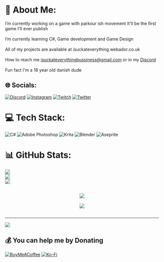 # 💫 About Me:
I’m currently working on a game with parkour ish movement It'll be the first game I'll ever publish<br><br>I’m currently learning C#, Game development and Game Design<br><br>All of my projects are available at isuckateverything.webador.co.uk<br><br>How to reach me isuckateverythingbussiness@gmail.com or in my [Discord](https://discord.gg/cBHknwus4a)<br><br>Fun fact I'm a 18 year old danish dude


## 🌐 Socials:
[![Discord](https://img.shields.io/badge/Discord-%237289DA.svg?logo=discord&logoColor=white)](htttps://discord.gg/https://discord.gg/cBHknwus4a) [![Instagram](https://img.shields.io/badge/Instagram-%23E4405F.svg?logo=Instagram&logoColor=white)](https://instagram.com/isuckateverythingyt) [![Twitch](https://img.shields.io/badge/Twitch-%239146FF.svg?logo=Twitch&logoColor=white)](https://twitch.tv/IsuckAtEverythingYT) [![Twitter](https://img.shields.io/badge/Twitter-%231DA1F2.svg?logo=Twitter&logoColor=white)](https://twitter.com/YtIsuck) 

# 💻 Tech Stack:
![C#](https://img.shields.io/badge/c%23-%23239120.svg?style=for-the-badge&logo=c-sharp&logoColor=white) ![Adobe Photoshop](https://img.shields.io/badge/adobephotoshop-%2331A8FF.svg?style=for-the-badge&logo=adobephotoshop&logoColor=white) ![Krita](https://img.shields.io/badge/Krita-203759?style=for-the-badge&logo=krita&logoColor=EEF37B) ![Blender](https://img.shields.io/badge/blender-%23F5792A.svg?style=for-the-badge&logo=blender&logoColor=white) ![Aseprite](https://img.shields.io/badge/Aseprite-FFFFFF?style=for-the-badge&logo=Aseprite&logoColor=#7D929E)
# 📊 GitHub Stats:
![](https://github-readme-stats.vercel.app/api?username=SucksAtStuff&theme=nightowl&hide_border=true&include_all_commits=true&count_private=false)<br/>
![](https://github-readme-streak-stats.herokuapp.com/?user=SucksAtStuff&theme=nightowl&hide_border=true)<br/>
![](https://github-readme-stats.vercel.app/api/top-langs/?username=SucksAtStuff&theme=nightowl&hide_border=true&include_all_commits=true&count_private=false&layout=compact)

<br/>  

<div align="center"><img src="https://spotify-github-profile.vercel.app/api/view?uid=11186991318&cover_image=true&theme=default&bar_color_cover=true" /></div>  

<br/>  

<div align="center">
<img src="https://komarev.com/ghpvc/?username=SucksAtStuff&&style=flat-square" align="center" />
</div>  
  

<br/>  

---
[![](https://visitcount.itsvg.in/api?id=SucksAtStuff&icon=0&color=0)](https://visitcount.itsvg.in)

  ## 💰 You can help me by Donating
  [![BuyMeACoffee](https://img.shields.io/badge/Buy%20Me%20a%20Coffee-ffdd00?style=for-the-badge&logo=buy-me-a-coffee&logoColor=black)](https://buymeacoffee.com/Succ) [![Ko-Fi](https://img.shields.io/badge/Ko--fi-F16061?style=for-the-badge&logo=ko-fi&logoColor=white)](https://ko-fi.com/Succs) 

 


  
